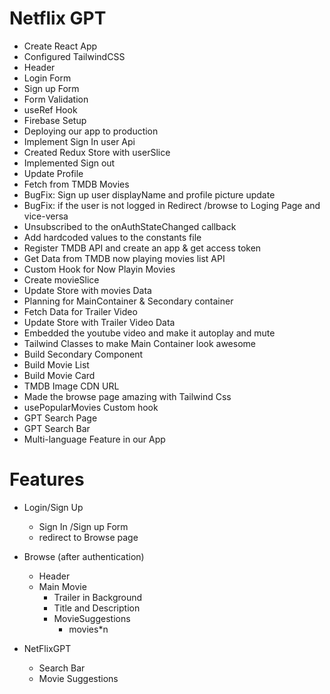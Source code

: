# Netflix GPT

- Create React App
- Configured TailwindCSS
- Header
- Login Form
- Sign up Form
- Form Validation
- useRef Hook
- Firebase Setup
- Deploying our app to production
- Implement Sign In user Api
- Created Redux Store with userSlice
- Implemented Sign out
- Update Profile
- Fetch from TMDB Movies
- BugFix: Sign up user displayName and profile picture update
- BugFix: if the user is not logged in Redirect /browse to Loging Page and vice-versa
- Unsubscribed to the onAuthStateChanged callback
- Add hardcoded values to the constants file
- Register TMDB API and create an app & get access token
- Get Data from TMDB now playing movies list API
- Custom Hook for Now Playin Movies
- Create movieSlice
- Update Store with movies Data
- Planning for MainContainer & Secondary container
- Fetch Data for Trailer Video
- Update Store with Trailer Video Data
- Embedded the youtube video and make it autoplay and mute
- Tailwind Classes to make Main Container look awesome
- Build Secondary Component
- Build Movie List
- Build Movie Card
- TMDB Image CDN URL
- Made the browse page amazing with Tailwind Css
- usePopularMovies Custom hook
- GPT Search Page
- GPT Search Bar
- Multi-language Feature in our App

# Features

- Login/Sign Up
  - Sign In /Sign up Form
  - redirect to Browse page
  
- Browse (after authentication)
  - Header
  - Main Movie
    - Trailer in Background
    - Title and Description
    - MovieSuggestions
      - movies*n

- NetFlixGPT
  - Search Bar
  - Movie Suggestions